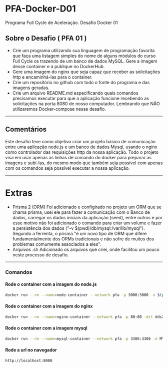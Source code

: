 # PFA-Docker-D01
Programa Full Cycle de Aceleração. Desafio Docker 01

## Sobre o Desafio ( PFA 01 )

- Crie um programa utilizando sua linguagem de programação favorita que faça uma listagem simples do nome de alguns módulos do curso Full Cycle os trazendo de um banco de dados MySQL. Gere a imagem desse container e a publique no DockerHub.
- Gere uma imagem do nginx que seja capaz que receber as solicitações http e encaminhá-las para o container.
- Crie um repositório no github com todo o fonte do programa e das imagens geradas.
- Crie um arquivo README.md especificando quais comandos precisamos executar para que a aplicação funcione recebendo as solicitações na porta 8080 de nosso computador. Lembrando que NÃO utilizaremos Docker-compose nesse desafio.

---
## Comentários 
Este desafio teve como objetivo criar um projeto básico de comunicação entre uma aplicação node.js e um banco de dados Mysql, usando o nginx como controlador das requisições http da nossa aplicação.
Todo o projeto visa em usar apenas as linhas de comando do docker para preparar as imagens e subí-las, do mesmo modo que também seja possível com apenas com os comandos seja possível executar a nossa aplicação.

---
# Extras 
- Prisma 2 (ORM)
Foi adicionado e configirado no projeto um ORM que se chama prisma, usei ele para fazer a comunicação com o Banco de dados, carregar os dados iniciais da aplicação (seed), entre outros e por esse motivo não foi adicionado o comando para criar um volume e fazer a persistência dos dados ("-v $(pwd)/db/mysql:/var/lib/mysql").
Segundo a ferrenta, o prisma "é um novo tipo de ORM que difere fundamentalmente dos ORMs tradicionais e não sofre de muitos dos problemas comumente associados a eles".
- Arquivos .sh
Adicionado os arquivos que criei, onde facilitou um pouco neste processo de desafio.

---
### Comandos
#### Rode o container com a imagem do node.js
```bash
docker run --rm --name=node-container --network pfa -p 3000:3000 -v $(pwd)/node/app:/usr/src/app -dit dds22/node 
```
#### Rode o container com a imagem do nginx
```bash
docker run --rm --name=nginx-container --network pfa -p 80:80 -dit dds22/nginx 
```
#### Rode o container com a imagem mysql
```bash
docker run --rm --name=mysql-container --network pfa -p 3306:3306 -e MYSQL_DATABASE=modulos -e MYSQL_ROOT_PASSWORD=root -dit dds22/mysql 
```
#### Rode a url no navegador
```
http://localhost:8000
```

